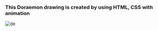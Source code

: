 <h3>This Doraemon drawing is created by using HTML, CSS with animation</h3>





![de](https://user-images.githubusercontent.com/110152369/219940543-121b7f4d-7498-4ea2-b688-191d24af154c.png)







